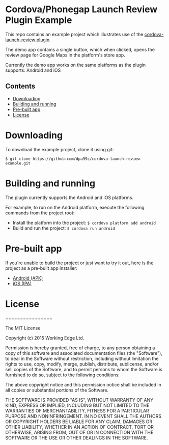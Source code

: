 Cordova/Phonegap Launch Review Plugin Example
==========================================

This repo contains an example project which illustrates use of the [cordova-launch-review plugin](https://github.com/dpa99c/cordova-launch-review).

The demo app contains a single button, which when clicked, opens the review page for Google Maps in the platform's store app.

Currently the demo app works on the same platforms as the plugin supports: Android and iOS

## Contents
* [Downloading](#downloading)
* [Building and running](#building-and-running)
* [Pre-built app](#pre-built-app)
* [License](#license)
 
# Downloading

To download the example project, clone it using git:

    $ git clone https://github.com/dpa99c/cordova-launch-review-example.git

# Building and running

The plugin currently supports the Android and iOS platforms.

For example, to run on the Android platform, execute the following commands from the project root:

- Install the platform into the project: `$ cordova platform add android`
- Build and run the project: `$ cordova run android`

# Pre-built app
If you're unable to build the project or just want to try it out, here is the project as a pre-built app installer:

- [Android (APK)](build/cordova-launch-review-example.apk)
- [iOS (IPA)](build/cordova-launch-review-example.ipa)


# License
================

The MIT License

Copyright (c) 2015 Working Edge Ltd.

Permission is hereby granted, free of charge, to any person obtaining a copy
of this software and associated documentation files (the "Software"), to deal
in the Software without restriction, including without limitation the rights
to use, copy, modify, merge, publish, distribute, sublicense, and/or sell
copies of the Software, and to permit persons to whom the Software is
furnished to do so, subject to the following conditions:

The above copyright notice and this permission notice shall be included in
all copies or substantial portions of the Software.

THE SOFTWARE IS PROVIDED "AS IS", WITHOUT WARRANTY OF ANY KIND, EXPRESS OR
IMPLIED, INCLUDING BUT NOT LIMITED TO THE WARRANTIES OF MERCHANTABILITY,
FITNESS FOR A PARTICULAR PURPOSE AND NONINFRINGEMENT. IN NO EVENT SHALL THE
AUTHORS OR COPYRIGHT HOLDERS BE LIABLE FOR ANY CLAIM, DAMAGES OR OTHER
LIABILITY, WHETHER IN AN ACTION OF CONTRACT, TORT OR OTHERWISE, ARISING FROM,
OUT OF OR IN CONNECTION WITH THE SOFTWARE OR THE USE OR OTHER DEALINGS IN
THE SOFTWARE.
